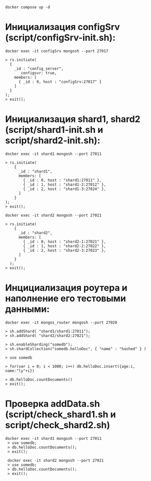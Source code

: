 ```shell
docker compose up -d
```

# Инициализация configSrv (script/configSrv-init.sh):

```shell
docker exec -it configSrv mongosh --port 27017

> rs.initiate(
  {
    _id : "config_server",
       configsvr: true,
    members: [
      { _id : 0, host : "configSrv:27017" }
    ]
  }
);
> exit(); 
```

# Инициализация shard1, shard2 (script/shard1-init.sh и script/shard2-init.sh):

```shell
docker exec -it shard1 mongosh --port 27011

> rs.initiate(
    {
      _id : "shard1",
      members: [
        { _id : 0, host : "shard1:27011" },
        { _id : 1, host : "shard1-2:27012" },
        { _id : 2, host : "shard1-3:27024" },
      ]
    }
);
> exit();

docker exec -it shard2 mongosh --port 27021

> rs.initiate(
    {
      _id : "shard2",
      members: [
        { _id : 0, host : "shard2-1:27021" },
        { _id : 1, host : "shard2-2:27022" },
        { _id : 2, host : "shard2-3:27023" },
      ]
    }
  );
> exit();
```

# Инцициализация роутера и наполнение его тестовыми данными:

```shell
docker exec -it mongos_router mongosh --port 27020

> sh.addShard( "shard1/shard1:27011");
> sh.addShard( "shard2/shard2:27021");

> sh.enableSharding("somedb");
> sh.shardCollection("somedb.helloDoc", { "name" : "hashed" } )

> use somedb

> for(var i = 0; i < 1000; i++) db.helloDoc.insert({age:i, name:"ly"+i})

> db.helloDoc.countDocuments() 
> exit(); 
```

# Проверка addData.sh (script/check_shard1.sh и script/check_shard2.sh)

```shell
docker exec -it shard1 mongosh --port 27011
 > use somedb;
 > db.helloDoc.countDocuments();
 > exit(); 

 docker exec -it shard2 mongosh --port 27021
 > use somedb;
 > db.helloDoc.countDocuments();
 > exit(); 
```
